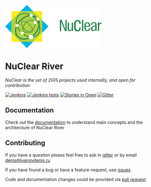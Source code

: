![NuClear](media/nuclear-logo.png)
# NuClear River

_NuClear is the set of 2GIS projects used internally, and open for contribution_

[![Jenkins](https://img.shields.io/jenkins/s/http/opensource-ci.2gis.ru/nuclear-river.svg?style=flat-square)](http://opensource-ci.2gis.ru/view/NuClear/job/nuclear-river)
[![Jenkins tests](https://img.shields.io/jenkins/t/http/opensource-ci.2gis.ru/nuclear-river.svg?style=flat-square)](http://opensource-ci.2gis.ru/view/NuClear/job/nuclear-river/test?width=800&height=600)
[![Stories in Open](https://badge.waffle.io/2gis/nuclear-river.png?label=open&title=Open)](https://waffle.io/2gis/nuclear-river)
[![Gitter](https://badges.gitter.im/2gis/nuclear-river.svg)](https://gitter.im/2gis/nuclear-river?utm_source=badge&utm_medium=badge&utm_campaign=pr-badge&utm_content=badge)

## Documentation 
Check out the [documentation](https://2gis.gitbooks.io/nuclear-river/content/en/index.html) to understand main concepts and the architecture of NuClear River

## Contributing

If you have a question please feel free to ask in [gitter](https://gitter.im/2gis/nuclear-river?utm_source=badge&utm_medium=badge&utm_campaign=pr-badge&utm_content=badge) or by email [denis@ivanovdenis.ru](mailto:denis@ivanovdenis.ru)

If you have found a bug or have a feature-request, use [issues][issues]

Code and documentation changes could be provided via [pull request][pull-request]

[issues]: https://github.com/2gis/nuclear-river/issues/new
[pull-request]: https://github.com/2gis/nuclear-river/compare